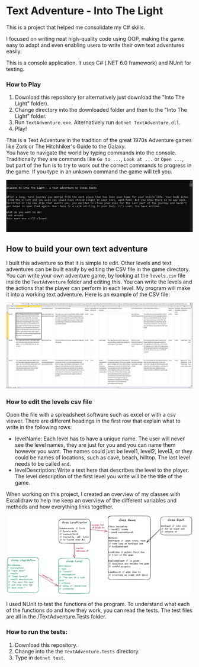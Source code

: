 # Text Adventure - Into The Light

This is a project that helped me consolidate my C# skills.  

I focused on writing neat high-quality code using OOP, making the game easy to adapt and even enabling users to write their own text adventures easily.

This is a console application. It uses C# (.NET 6.0 framework) and NUnit for testing.

### How to Play
1. Download this repository (or alternatively just download the "Into The Light" folder).
2. Change directory into the downloaded folder and then to the "Into The Light" folder.
3. Run `TextAdventure.exe`. Alternatively run `dotnet TextAdventure.dll`.
4. Play!

This is a Text Adventure in the tradition of the great 1970s Adventure games like Zork or The Hitchhiker's Guide to the Galaxy.   
You have to navigate the world by typing commands into the console.  
Traditionally they are commands like `Go to ...`, `Look at ...` or `Open ...`, but part of the fun is to try to work out the correct commands to progress in the game. If you type in an unkown command the game will tell you.  
  
![game-screenshot](./game-screenshot.jpg)  

## How to build your own text adventure
I built this adventure so that it is simple to edit. Other levels and text adventures can be built easily by editing the CSV file in the game directory. You can write your own adventure game, by looking at the `levels.csv` file inside the `TextAdventure` folder and editing this. You can write the levels and the actions that the player can perform in each level. My program will make it into a working text adventure.
Here is an example of the CSV file:  
  
![csv-screenshot](./csv-screenshot.jpg)

### How to edit the levels csv file
Open the file with a spreadsheet software such as excel or with a csv viewer.
There are different headings in the first row that explain what to write in the following rows:
- levelName: Each level has to have a unique name. The user will never see the level names, they are just for you and you can name them however you want. The names could just be level1, level2, level3, or they could be names of locations, such as cave, beach, hilltop. The last level needs to be called `end`. 
- levelDescription: Write a text here that describes the level to the player. The level description of the first level you write will be the title of the game.

When working on this project, I created an overview of my classes with Excalidraw to help me keep an overview of the different variables and methods and how everything links together.

![classes-overview](./classes-overview.png)

I used NUnit to test the functions of the program. To understand what each of the functions do and how they work, you can read the tests. The test files are all in the /TextAdventure.Tests folder.

### How to run the tests:
1. Download this repository.
2. Change into the the `TextAdventure.Tests` directory.
3. Type in `dotnet test`.